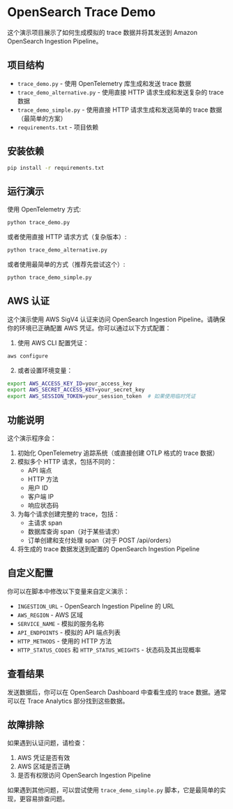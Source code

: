 # OpenSearch Trace Demo

这个演示项目展示了如何生成模拟的 trace 数据并将其发送到 Amazon OpenSearch Ingestion Pipeline。

## 项目结构

- `trace_demo.py` - 使用 OpenTelemetry 库生成和发送 trace 数据
- `trace_demo_alternative.py` - 使用直接 HTTP 请求生成和发送复杂的 trace 数据
- `trace_demo_simple.py` - 使用直接 HTTP 请求生成和发送简单的 trace 数据（最简单的方案）
- `requirements.txt` - 项目依赖

## 安装依赖

```bash
pip install -r requirements.txt
```

## 运行演示

使用 OpenTelemetry 方式:
```bash
python trace_demo.py
```

或者使用直接 HTTP 请求方式（复杂版本）:
```bash
python trace_demo_alternative.py
```

或者使用最简单的方式（推荐先尝试这个）:
```bash
python trace_demo_simple.py
```

## AWS 认证

这个演示使用 AWS SigV4 认证来访问 OpenSearch Ingestion Pipeline。请确保你的环境已正确配置 AWS 凭证。你可以通过以下方式配置：

1. 使用 AWS CLI 配置凭证：
```bash
aws configure
```

2. 或者设置环境变量：
```bash
export AWS_ACCESS_KEY_ID=your_access_key
export AWS_SECRET_ACCESS_KEY=your_secret_key
export AWS_SESSION_TOKEN=your_session_token  # 如果使用临时凭证
```

## 功能说明

这个演示程序会：

1. 初始化 OpenTelemetry 追踪系统（或直接创建 OTLP 格式的 trace 数据）
2. 模拟多个 HTTP 请求，包括不同的：
   - API 端点
   - HTTP 方法
   - 用户 ID
   - 客户端 IP
   - 响应状态码
3. 为每个请求创建完整的 trace，包括：
   - 主请求 span
   - 数据库查询 span（对于某些请求）
   - 订单创建和支付处理 span（对于 POST /api/orders）
4. 将生成的 trace 数据发送到配置的 OpenSearch Ingestion Pipeline

## 自定义配置

你可以在脚本中修改以下变量来自定义演示：

- `INGESTION_URL` - OpenSearch Ingestion Pipeline 的 URL
- `AWS_REGION` - AWS 区域
- `SERVICE_NAME` - 模拟的服务名称
- `API_ENDPOINTS` - 模拟的 API 端点列表
- `HTTP_METHODS` - 使用的 HTTP 方法
- `HTTP_STATUS_CODES` 和 `HTTP_STATUS_WEIGHTS` - 状态码及其出现概率

## 查看结果

发送数据后，你可以在 OpenSearch Dashboard 中查看生成的 trace 数据。通常可以在 Trace Analytics 部分找到这些数据。

## 故障排除

如果遇到认证问题，请检查：
1. AWS 凭证是否有效
2. AWS 区域是否正确
3. 是否有权限访问 OpenSearch Ingestion Pipeline

如果遇到其他问题，可以尝试使用 `trace_demo_simple.py` 脚本，它是最简单的实现，更容易排查问题。
